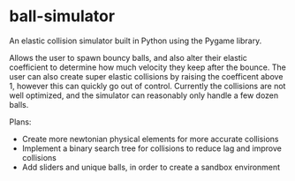 # ball-simulator
An elastic collision simulator built in Python using the Pygame library.

Allows the user to spawn bouncy balls, and also alter their elastic coefficient to determine how much velocity they keep after the bounce. The user can also
create super elastic collisions by raising the coefficent above 1, however this can quickly go out of control. Currently the collisions are not well optimized, 
and the simulator can reasonably only handle a few dozen balls. 

Plans:
* Create more newtonian physical elements for more accurate collisions
* Implement a binary search tree for collisions to reduce lag and improve collisions
* Add sliders and unique balls, in order to create a sandbox environment
